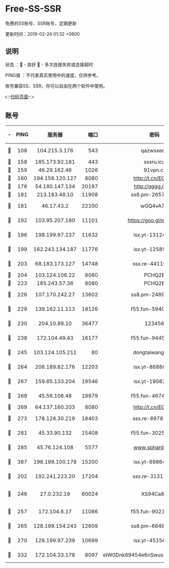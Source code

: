 # Free-SS-SSR

免费的SS账号、SSR账号，定期更新

更新时间：2019-02-24 01:32 +0800

## 说明

状态     ：🙂 - 良好 🙁 - 多次连接失败或连接超时

PING值   ：不代表真实使用中的速度，仅供参考。

账号兼容SS、SSR，你可以自由在两个软件中使用。

👉[扫码页面](https://liesauer.github.io/free-ss-ssr.github.io/)👈

## 账号

|-|PING|服务器|端口|密码|加密方式|区域|
|:----:|:----:|:-----:|-----:|:----:|:----:|:----:|
|🙂|108|104.215.3.176|543|qazwsxedc|aes-256-gcm|JP|
|🙂|158|185.173.92.181|443|sssru.icu|rc4-md5|RU|
|🙂|159|46.29.162.46|1026|91vpn.cf|rc4-md5|RU|
|🙂|160|194.156.120.127|8080|http://t.cn/EGJIyrl|rc4-md5|RU|
|🙂|176|54.180.147.134|20197|http://gggg.rocks|chacha20|KR|
|🙂|181|213.183.48.10|11908|ss8.pm-26579445|rc4-md5|RU|
|🙂|181|46.17.43.2|22100|wGQ4vA7D|aes-256-gcm|RU|
|🙂|192|103.95.207.180|11101|https://goo.gl/m1zu1p|chacha20-ietf|CN|
|🙂|196|198.199.97.237|11632|isx.yt-13124649|aes-256-cfb|US|
|🙂|199|162.243.134.187|11776|isx.yt-12585814|aes-256-cfb|US|
|🙂|203|68.183.173.127|14748|ssx.re-44110237|aes-256-cfb|US|
|🙂|204|103.124.106.22|8080|PCHQ2E|rc4-md5|US|
|🙂|223|185.243.57.36|8080|PCHQ2E|rc4-md5|US|
|🙂|226|107.170.242.27|13602|ss8.pm-24894084|aes-256-cfb|US|
|🙂|229|139.162.11.113|18126|f55.fun-59408328|aes-256-cfb|SG|
|🙂|230|204.10.89.10|36477|123456|aes-256-cfb|US|
|🙂|238|172.104.49.43|16177|f55.fun-94458242|aes-256-cfb|SG|
|🙂|245|103.124.105.211|80|dongtaiwang.com|aes-256-cfb|US|
|🙂|264|206.189.82.176|12203|isx.yt-86888491|aes-256-cfb|SG|
|🙂|267|159.65.133.204|19546|isx.yt-19082331|aes-256-cfb|SG|
|🙂|269|45.56.106.48|19979|f55.fun-46740647|aes-256-cfb|US|
|🙂|269|64.137.160.203|8080|http://t.cn/EGJIyrl|rc4-md5|CA|
|🙂|273|178.128.30.219|18403|ssx.re-89783245|aes-256-cfb|SG|
|🙂|281|45.33.90.132|15408|f55.fun-30254973|aes-256-cfb|US|
|🙂|285|45.76.124.108|5577|www.sphard.com|aes-256-cfb|AU|
|🙂|387|198.199.100.178|15200|isx.yt-69864380|aes-256-cfb|US|
|🙂|202|192.241.223.20|17204|ssx.re-31312379|aes-256-cfb|US|
|🙂|246|27.0.232.19|60024|XS94Ca8K|xchacha20-ietf-poly1305|HK|
|🙂|257|172.104.6.17|11086|f55.fun-90218107|aes-256-cfb|US|
|🙂|265|128.199.154.243|12609|ss8.pm-66482208|aes-256-cfb|SG|
|🙂|270|128.199.97.239|10699|isx.yt-45156697|aes-256-cfb|SG|
|🙂|332|172.104.33.178|8097|eIW0Dnk69454e6nSwuspv9DmS201tQ0D|aes-256-cfb|SG|
